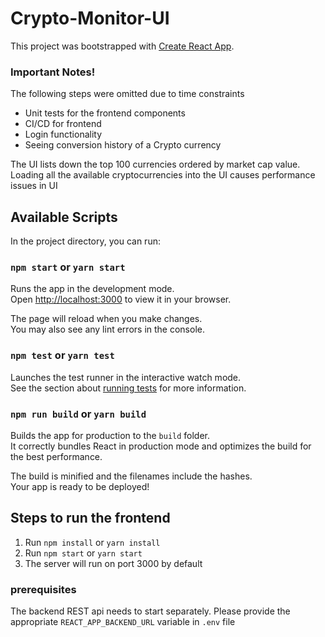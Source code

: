 # Crypto-Monitor-UI

This project was bootstrapped with [Create React App](https://github.com/facebook/create-react-app).

### Important Notes!

The following steps were omitted due to time constraints
* Unit tests for the frontend components
* CI/CD for frontend
* Login functionality
* Seeing conversion history of a Crypto currency

The UI lists down the top 100 currencies ordered by market cap value. Loading all the available cryptocurrencies into the UI causes performance issues in UI

## Available Scripts

In the project directory, you can run:

### `npm start` or `yarn start`

Runs the app in the development mode.\
Open [http://localhost:3000](http://localhost:3000) to view it in your browser.

The page will reload when you make changes.\
You may also see any lint errors in the console.

### `npm test` or `yarn test`

Launches the test runner in the interactive watch mode.\
See the section about [running tests](https://facebook.github.io/create-react-app/docs/running-tests) for more information.

### `npm run build` or `yarn build`

Builds the app for production to the `build` folder.\
It correctly bundles React in production mode and optimizes the build for the best performance.

The build is minified and the filenames include the hashes.\
Your app is ready to be deployed!

## Steps to run the frontend
1. Run `npm install` or `yarn install`
2. Run `npm start` or `yarn start`
3. The server will run on port 3000 by default

### prerequisites
The backend REST api needs to start separately. Please provide the appropriate `REACT_APP_BACKEND_URL` variable in `.env` file
